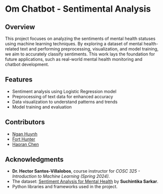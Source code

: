 # Om Chatbot - Sentimental Analysis

## Overview
This project focuses on analyzing the sentiments of mental health statuses using machine learning techniques. By exploring a dataset of mental health-related text and performing preprocessing, visualization, and model training, we aim to accurately classify sentiments. This work lays the foundation for future applications, such as real-world mental health monitoring and chatbot development.

## Features
- Sentiment analysis using Logistic Regression model
- Preprocessing of text data for enhanced accuracy
- Data visualization to understand patterns and trends
- Model training and evaluation

## Contributors
- [Ngan Huynh](https://github.com/nhuynh2)
- [Fort Hunter](https://github.com/fortutk)
- [Haoran Chen](https://github.com/Mad-cel)

## Acknowledgments
- **Dr. Hector Santos-Villalobos**, course instructor for *COSC 325 - Introduction to Machine Learning (Spring 2024)*.
- The dataset: [Sentiment Analysis for Mental Health](https://www.kaggle.com/datasets/suchintikasarkar/sentiment-analysis-for-mental-health) by **Suchintika Sarkar**.
- Python libraries and frameworks used in the project.